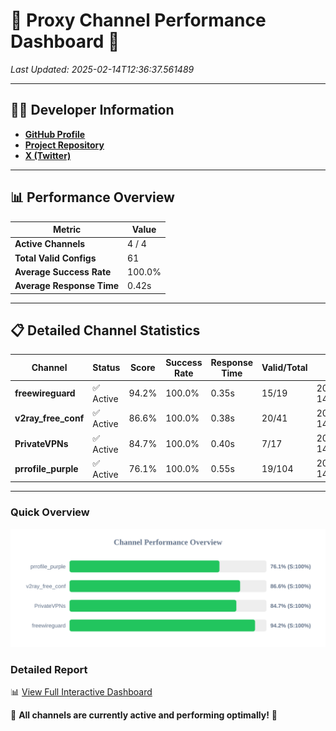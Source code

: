 # 🌟 Proxy Channel Performance Dashboard 🌟

_Last Updated: 2025-02-14T12:36:37.561489_

---

## 👩‍💻 Developer Information

- **[GitHub Profile](https://github.com/4n0nymou3)**  
- **[Project Repository](https://github.com/4n0nymou3/multi-proxy-config-fetcher)**  
- **[X (Twitter)](https://x.com/4n0nymou3)**  

---

## 📊 Performance Overview

| Metric                | Value       |
|-----------------------|-------------|
| **Active Channels**   | 4 / 4       |
| **Total Valid Configs** | 61          |
| **Average Success Rate** | 100.0%      |
| **Average Response Time** | 0.42s       |

---

## 📋 Detailed Channel Statistics

| Channel          | Status     | Score  | Success Rate | Response Time | Valid/Total | Last Success               |
|------------------|------------|--------|--------------|---------------|-------------|----------------------------|
| **freewireguard**  | ✅ Active  | 94.2%  | 100.0% | 0.35s         | 15/19       | 2025-02-14T12:36:37.559687 |
| **v2ray_free_conf**  | ✅ Active  | 86.6%  | 100.0% | 0.38s         | 20/41       | 2025-02-14T12:36:36.745678 |
| **PrivateVPNs**  | ✅ Active  | 84.7%  | 100.0% | 0.40s         | 7/17       | 2025-02-14T12:36:37.177831 |
| **prrofile_purple**  | ✅ Active  | 76.1%  | 100.0% | 0.55s         | 19/104       | 2025-02-14T12:36:36.335357 |

---

### Quick Overview
<div align="center">
  <a href="https://raw.githubusercontent.com/nullluser/NullRepo/refs/heads/main/assets/channel_stats_chart.svg">
    <img src="https://raw.githubusercontent.com/nullluser/NullRepo/refs/heads/main/assets/channel_stats_chart.svg" alt="Source Performance Statistics" width="800">
  </a>
</div>

### Detailed Report
📊 [View Full Interactive Dashboard](https://htmlpreview.github.io/?https://github.com/nullluser/NullRepo/blob/main/assets/performance_report.html)

🎉 **All channels are currently active and performing optimally!** 🎉

